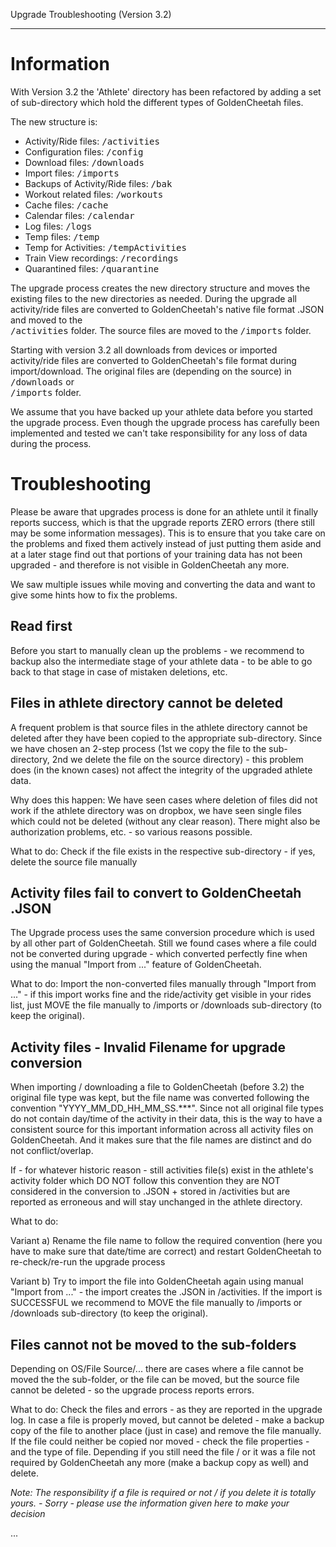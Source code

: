Upgrade Troubleshooting (Version 3.2)
***

# Information

With Version 3.2 the 'Athlete' directory has been refactored by adding a set of sub-directory which hold the different types of GoldenCheetah files. 

The new structure is:
- Activity/Ride files: <samp>/activities</samp>
- Configuration files: <samp>/config</samp>
- Download files: <samp>/downloads</samp>
- Import files: <samp>/imports</samp>
- Backups of Activity/Ride files: <samp>/bak</samp>
- Workout related files: <samp>/workouts</samp>
- Cache files: <samp>/cache</samp>
- Calendar files: <samp>/calendar</samp>
- Log files: <samp>/logs</samp>
- Temp files: <samp>/temp</samp>
- Temp for Activities: <samp>/tempActivities</samp>
- Train View recordings: <samp>/recordings</samp>
- Quarantined files: <samp>/quarantine</samp><br>

The upgrade process creates the new directory structure and moves the existing files to the new directories as needed. During the upgrade all activity/ride files are converted to GoldenCheetah's native file format .JSON and moved to the <br><samp>/activities</samp> folder. The source files are moved to the <samp>/imports</samp> folder.

Starting with version 3.2 all downloads from devices or imported activity/ride files are converted to GoldenCheetah's file format during import/download. The original files are (depending on the source)                     in <samp>/downloads</samp> or <br><samp>/imports</samp> folder.

We assume that you have backed up your athlete data before you started the upgrade process. Even though the upgrade process has carefully been implemented and tested we can't take responsibility for any loss of data during the process. 

# Troubleshooting

Please be aware that upgrades process is done for an athlete until it finally reports success, which is that the upgrade reports ZERO errors (there still may be some information messages). This is to ensure that you take care on the problems and fixed them actively instead of just putting them aside and at a later stage find out that portions of your training data has not been upgraded - and therefore is not visible in GoldenCheetah any more.

We saw multiple issues while moving and converting the data and want to give some hints how to fix the problems.

## Read first

Before you start to manually clean up the problems - we recommend to backup also the intermediate stage of your athlete data - to be able to go back to that stage in case of mistaken deletions, etc.

## Files in athlete directory cannot be deleted

A frequent problem is that source files in the athlete directory cannot be deleted after they have been copied to the appropriate sub-directory. Since we have chosen an 2-step process (1st we copy the file to the sub-directory, 2nd we delete the file on the source directory) - this problem does (in the known cases) not affect the integrity of the upgraded athlete data. 

Why does this happen: We have seen cases where deletion of files did not work if the athlete directory was on dropbox, we have seen single files which could not be deleted (without any clear reason). There might also be authorization problems, etc. - so various reasons possible.

What to do: Check if the file exists in the respective sub-directory - if yes, delete the source file manually

## Activity files fail to convert to GoldenCheetah .JSON

The Upgrade process uses the same conversion procedure which is used by all other part of GoldenCheetah. Still we found cases where a file could not be converted during upgrade - which converted perfectly fine when using the manual "Import from ..." feature of GoldenCheetah.

What to do: Import the non-converted files manually through "Import from ..." - if this import works fine and the ride/activity get visible in your rides list, just MOVE the file manually to /imports or /downloads sub-directory (to keep the original).

## Activity files - Invalid Filename for upgrade conversion

When importing / downloading a file to GoldenCheetah (before 3.2) the original file type was kept, but the file name was converted following the convention "YYYY_MM_DD_HH_MM_SS.***". Since not all original file types do not contain day/time of the activity in their data, this is the way to have a consistent source for this important information across all activity files on GoldenCheetah. And it makes sure that the file names are distinct and do not conflict/overlap.

If - for whatever historic reason - still activities file(s) exist in the athlete's activity folder which DO NOT follow this convention they are NOT considered in the conversion to .JSON + stored in /activities but are reported as erroneous and will stay unchanged in the athlete directory.

What to do:

Variant a) Rename the file name to follow the required convention (here you have to make sure that date/time are correct) and restart GoldenCheetah to re-check/re-run the upgrade process

Variant b) Try to import the file into GoldenCheetah again using manual "Import from ..." - the import creates the .JSON in /activities. If the import is SUCCESSFUL we recommend to MOVE the file manually to /imports or /downloads sub-directory (to keep the original).

## Files cannot not be moved to the sub-folders

Depending on OS/File Source/... there are cases where a file cannot be moved the the sub-folder, or the file can be moved, but the source file cannot be deleted - so the upgrade process reports errors.

What to do: Check the files and errors - as they are reported in the upgrade log. In case a file is properly moved, but cannot be deleted - make a backup copy of the file to another place (just in case) and remove the file manually. If the file could neither be copied nor moved - check the file properties - and the type of file. Depending if you still need the file / or it was a file not required by GoldenCheetah any more (make a backup copy as well) and delete. 

_Note: The responsibility if a file is required or not / if you delete it is totally yours. - Sorry - please use the information given here to make your decision_

...